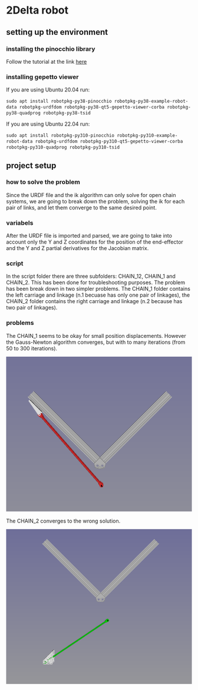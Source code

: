 # 2Delta robot

## setting up the environment
### installing the pinocchio library
Follow the tutorial at the link [here](https://stack-of-tasks.github.io/pinocchio/download.html)
### installing gepetto viewer
If you are using Ubuntu 20.04 run:
~~~
sudo apt install robotpkg-py38-pinocchio robotpkg-py38-example-robot-data robotpkg-urdfdom robotpkg-py38-qt5-gepetto-viewer-corba robotpkg-py38-quadprog robotpkg-py38-tsid
~~~

If you are using Ubuntu 22.04 run:
~~~
sudo apt install robotpkg-py310-pinocchio robotpkg-py310-example-robot-data robotpkg-urdfdom robotpkg-py310-qt5-gepetto-viewer-corba robotpkg-py310-quadprog robotpkg-py310-tsid
~~~

## project setup
### how to solve the problem
Since the URDF file and the ik algorithm can only solve for open chain systems, we are going to break down the problem, solving the ik for each pair of links, and let them converge to the same desired point.

### variabels
After the URDF file is imported and parsed, we are going to take into account only the Y and Z coordinates for the position of the end-effector and the Y and Z partial derivatives for the Jacobian matrix.

### script
In the script folder there are three subfolders: CHAIN_12, CHAIN_1 and CHAIN_2. This has been done for troubleshooting purposes. The problem has been break down in two simpler problems. The CHAIN_1 folder contains the left carriage and linkage (n.1 becuase has only one pair of linkages), the CHAIN_2 folder contains the right carriage and linkage (n.2 because has two pair of linkages).


### problems
The CHAIN_1 seems to be okay for small position displacements. However the Gauss-Newton algorithm converges, but with to many iterations (from 50 to 300 iterations).

![plot](./script/img/CHAIN_1_view.png)

The CHAIN_2 converges to the wrong solution.

![plot](./script/img/CHAIN_2_problem.png)